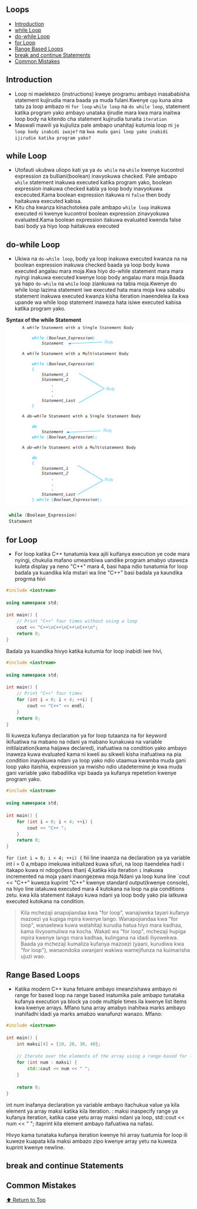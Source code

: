 ## Loops

- [Introduction](#introduction)
- [while Loop](#while-loop)
- [do-while Loop](#do-while-loop)
- [for Loop](#for-loop)
- [Range Based Loops](#range-based-loops)
- [break and continue Statements](#break-and-continue-statements)
- [Common Mistakes](#common-mistakes)

<a name="top"></a>

## Introduction

- Loop ni maelekezo (instructions) kweye programu ambayo inasababisha statement kujirudia mara baada ya muda fulani.Kwenye `cpp` kuna aina tatu za loop ambazo ni `for loop` `while loop` na `do while loop`, statement katika program yako ambayo unataka ijirudie mara kwa mara inaitwa loop body na kitendo cha statement kujirudia tunaita `iteration`
- Maswali mawili ya kujiuliza pale ambapo unahitaji kutumia loop ni `je loop body inabidi iwaje?` na `kwa muda gani loop yako inabidi ijirudie katika program yako?`

## while Loop

- Utofauti ukubwa uliopo kati ya ya `do while` na `while` kwenye kucontrol expression za bulliani(boolean) inavyokuwa checked.    Pale ambapo `while` statement inakuwa executed katika program yako, boolean expression inakuwa checked kabla ya loop body inavyokuwa excecuted.Kama boolean expression itakuwa ni `false` then body haitakuwa executed kabisa.
- Kitu cha kwanza kinachotokea pale ambapo `while loop` inakuwa executed ni kwenye kucontrol boolean expression zinavyokuwa evaluated.Kama boolean expression itakuwa evaluated kwenda false basi body ya hiyo loop haitakuwa executed

## do-while Loop

- Ukiwa na `do-while loop`, body ya loop inakuwa executed kwanza na na boolean expression inakuwa checked baada ya loop body kuwa executed angalau mara moja.Kwa hiyo do-while statement mara mara nyingi inakuwa executed kwenye loop body angalau mara moja.Baada ya hapo `do-while` na `while` loop ziankuwa na tabia moja.Kwenye do while loop lazima statement iwe executed hata mara moja kwa sababu statement inakuwa executed kwanza kisha iteration inaeendelea ila kwa upande wa while loop statement inaweza hata isiwe executed kabisa katika program yako.

**Syntax of the while Statement**
![do and while loop](/assets/do%20and%20while%20loop.PNG)

```cpp
 while (Boolean_Expression)
 Statement
```

## for Loop

- For loop katika C++ tunatumia kwa ajili kuifanya execution ye code mara nyingi, chukulia mafano umeambiwa uandike program amabyo utaweza kuleta display ya neno "C++" mara 4, basi hapa ndio tunatumia for loop badala ya kuandika kila mstari wa line "C++" basi badala ya kaundika progrma hivi

```cpp
#include <iostream>

using namespace std;

int main() {
    // Print "C++" four times without using a loop
    cout << "C++\nC++\nC++\nC++\n";
    return 0;
}

```

Badala ya kuandika hivyo katika kutumia for loop inabidi iwe hivi,

```cpp
#include <iostream>

using namespace std;

int main() {
    // Print "C++" four times
    for (int i = 0; i < 4; ++i) {
        cout << "C++" << endl;
    }
    return 0;
}

```

Ili kuweza kufanya declaration ya for loop tutaanza na for keyword ikifuatiwa na mabano na ndani ya mabano kunakuwa na variable initilaization(kama haijawa declared), inafuatiwa na condition yako ambayo inaweza kuwa evaluated kama ni kweli au sikweli kisha inafuatiwa na pia condition inayokuwa ndani ya loop yako ndio utaamua kwamba muda gani loop yako itaishia, expression ya mwisho ndio utadetermine je kwa muda gani variable yako itabadilika vipi baada ya kufanya repetetion kwenye program yako.

```cpp
#include <iostream>

using namespace std;

int main() {
    for (int i = 0; i < 4; ++i) {
        cout << "C++ ";
    }
    return 0;
}

```

`for (int i = 0; i < 4; ++i) {` hii line inaanza na declaration ya ya variable int i = 0 a,mbapo imekuwa initialized kuwa sifuri, na loop itaendelea hadi i itakapo kuwa ni ndogo(less than) 4,katika kila iteration `i` inakuwa incremented na moja yaani inaongezewa moja.Ndani ya loop kuna line `cout << "C++" kuweza kuprint "C++" kwenye standard output(kwenye console), na hiyo line iatakuwa executed mara 4 kutokana na loop na pia conditions zetu. kwa kila statement itakayo kuwa ndani ya loop body yako pia iatkuwa executed kutokana na condition.

> Kila mchezaji anapojiandaa kwa "for loop", wanajiweka tayari kufanya mazoezi ya kupiga mpira kwenye lango.
Wanapojiandaa kwa "for loop", wanaelewa kuwa watahitaji kurudia hatua hiyo mara kadhaa, kama ilivyoamuliwa na kocha.
Wakati wa "for loop", mchezaji hupiga mpira kwenye lango mara kadhaa, kulingana na idadi iliyowekwa.
Baada ya mchezaji kumaliza kufanya mazoezi (yaani, kurudiwa kwa "for loop"), wanaondoka uwanjani wakiwa wamejifunza na kuimarisha ujuzi wao.

## Range Based Loops

- Katika modern C++ kuna fetuare ambayo imeanzishawa ambayo ni range for based loop na range based inatumika pale ambapo tunataka kufanya execution ya block ya code multiple times ila kwenye list items kwa kwenye arrays. Mfano tuna array amabyo inahitwa marks ambayo inahifadhi idadi ya marks amabzo wanafunzi wanazo. Mfano:

```cpp
#include <iostream>

int main() {
    int maksi[4] = {10, 20, 30, 40};

    // Iterate over the elements of the array using a range-based for loop
    for (int num : maksi) {
        std::cout << num << " ";
    }

    return 0;
}

```

int num inafanya declaration ya variable ambayo itachukua value ya kila element ya array maksi katika kila iteration. : maksi inaspecify range ya kufanya iteration, katika case yetu array maksi ndani ya loop, std::cout << num << " "; itaprint kila element ambayo itafuatiwa na nafasi.

Hivyo kama tunataka kufanya iteration kwenye hii array tuatumia for loop ili kuweze kuapata kila maksi ambazo zipo kwenye array yetu na kuweza kuprint kwenye newline.

## break and continue Statements

## Common Mistakes

[⬆️ Return to Top](#top)
